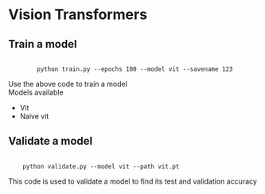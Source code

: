 <h1>Vision Transformers</h1>
<div>
<h2>
    Train a model
</h2>
<code>
        python train.py --epochs 100 --model vit --savename 123
</code>
<div>
    <p>
    Use the above code to train a model <br/>
    Models available 
    </p>
    <ul>
        <li>Vit</li>
        <li>Naive vit</li>
    </ul>    
</div>
</div>
<div>
<h2>
    Validate a model
</h2>
<code>
    python validate.py --model vit --path vit.pt
</code>
<p>
    This code is used to validate a model to find its test and validation accuracy
</p>
</div>
